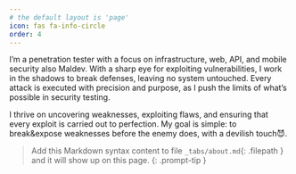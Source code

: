 ```yaml
---
# the default layout is 'page'
icon: fas fa-info-circle
order: 4
---
```

I’m a penetration tester with a focus on infrastructure, web, API, and mobile security also Maldev. With a sharp eye for exploiting vulnerabilities, I work in the shadows to break defenses, leaving no system untouched. Every attack is executed with precision and purpose, as I push the limits of what’s possible in security testing.

I thrive on uncovering weaknesses, exploiting flaws, and ensuring that every exploit is carried out to perfection. My goal is simple: to break&expose weaknesses before the enemy does, with a devilish touch😈.

> Add this Markdown syntax content to file `_tabs/about.md`{: .filepath } and it will show up on this page.
{: .prompt-tip }

